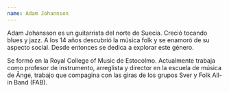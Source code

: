```yaml
---
name: Adam Johannson
---
```


Adam Johansson es un guitarrista del norte de Suecia. Creció tocando blues y jazz. A los 14 años descubrió la música folk y se enamoró de su aspecto social. Desde entonces se dedica a explorar este género.

Se formó en la Royal College of Music de Estocolmo. Actualmente trabaja como profesor de instrumento, arreglista y director en la escuela de música de Ånge, trabajo que compagina con las giras de los grupos Sver y Folk All-in Band (FAB).
